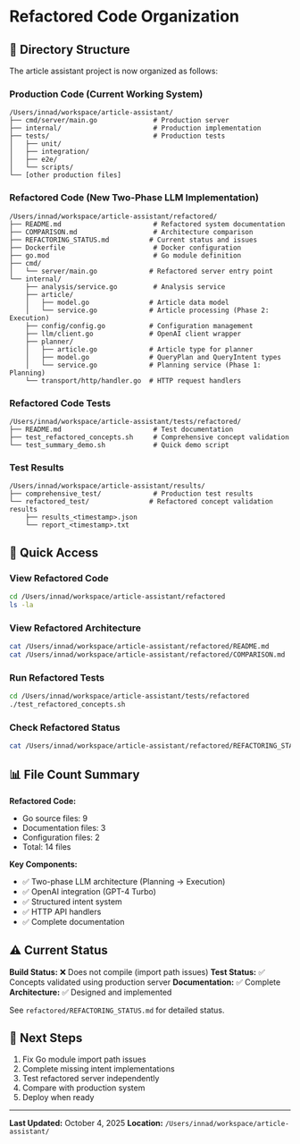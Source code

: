 # Refactored Code Organization

## 📂 Directory Structure

The article assistant project is now organized as follows:

### Production Code (Current Working System)
```
/Users/innad/workspace/article-assistant/
├── cmd/server/main.go              # Production server
├── internal/                       # Production implementation
├── tests/                          # Production tests
│   ├── unit/
│   ├── integration/
│   ├── e2e/
│   └── scripts/
└── [other production files]
```

### Refactored Code (New Two-Phase LLM Implementation)
```
/Users/innad/workspace/article-assistant/refactored/
├── README.md                       # Refactored system documentation
├── COMPARISON.md                   # Architecture comparison
├── REFACTORING_STATUS.md          # Current status and issues
├── Dockerfile                      # Docker configuration
├── go.mod                          # Go module definition
├── cmd/
│   └── server/main.go             # Refactored server entry point
└── internal/
    ├── analysis/service.go         # Analysis service
    ├── article/
    │   ├── model.go               # Article data model
    │   └── service.go             # Article processing (Phase 2: Execution)
    ├── config/config.go           # Configuration management
    ├── llm/client.go              # OpenAI client wrapper
    ├── planner/
    │   ├── article.go             # Article type for planner
    │   ├── model.go               # QueryPlan and QueryIntent types
    │   └── service.go             # Planning service (Phase 1: Planning)
    └── transport/http/handler.go  # HTTP request handlers
```

### Refactored Code Tests
```
/Users/innad/workspace/article-assistant/tests/refactored/
├── README.md                       # Test documentation
├── test_refactored_concepts.sh     # Comprehensive concept validation
└── test_summary_demo.sh            # Quick demo script
```

### Test Results
```
/Users/innad/workspace/article-assistant/results/
├── comprehensive_test/             # Production test results
└── refactored_test/               # Refactored concept validation results
    ├── results_<timestamp>.json
    └── report_<timestamp>.txt
```

## 🎯 Quick Access

### View Refactored Code
```bash
cd /Users/innad/workspace/article-assistant/refactored
ls -la
```

### View Refactored Architecture
```bash
cat /Users/innad/workspace/article-assistant/refactored/README.md
cat /Users/innad/workspace/article-assistant/refactored/COMPARISON.md
```

### Run Refactored Tests
```bash
cd /Users/innad/workspace/article-assistant/tests/refactored
./test_refactored_concepts.sh
```

### Check Refactored Status
```bash
cat /Users/innad/workspace/article-assistant/refactored/REFACTORING_STATUS.md
```

## 📊 File Count Summary

**Refactored Code:**
- Go source files: 9
- Documentation files: 3
- Configuration files: 2
- Total: 14 files

**Key Components:**
- ✅ Two-phase LLM architecture (Planning → Execution)
- ✅ OpenAI integration (GPT-4 Turbo)
- ✅ Structured intent system
- ✅ HTTP API handlers
- ✅ Complete documentation

## ⚠️ Current Status

**Build Status:** ❌ Does not compile (import path issues)
**Test Status:** ✅ Concepts validated using production server
**Documentation:** ✅ Complete
**Architecture:** ✅ Designed and implemented

See `refactored/REFACTORING_STATUS.md` for detailed status.

## 🚀 Next Steps

1. Fix Go module import path issues
2. Complete missing intent implementations
3. Test refactored server independently
4. Compare with production system
5. Deploy when ready

---

**Last Updated:** October 4, 2025
**Location:** `/Users/innad/workspace/article-assistant/`

